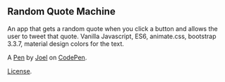 Random Quote Machine
--------------------
An app that gets a random quote when you click a button and allows the user to tweet that quote. Vanilla Javascript, ES6, animate.css, bootstrap 3.3.7, material design colors for the text. 

A [Pen](http://codepen.io/invisiblehat/pen/JWGOod) by [Joel](http://codepen.io/invisiblehat) on [CodePen](http://codepen.io/).

[License](http://codepen.io/invisiblehat/pen/JWGOod/license).